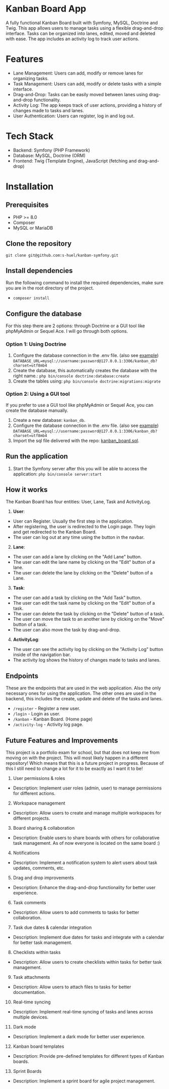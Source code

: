 # Kanban Board App
A fully functional Kanban Board built with Symfony, MySQL, Doctrine and Twig. 
This app allows users to manage tasks using a flexible drag-and-drop interface.
Tasks can be organized into lanes, edited, moved and deleted with ease. 
The app includes an activity log to track user actions.

# Features
- Lane Management: Users can add, modify or remove lanes for organizing tasks.
- Task Management: Users can add, modify or delete tasks with a simple interface.
- Drag-and-Drop: Tasks can be easily moved between lanes using drag-and-drop functionality.
- Activity Log: The app keeps track of user actions, providing a history of changes made to tasks and lanes.
- User Authentication: Users can register, log in and log out.

# Tech Stack
- Backend: Symfony (PHP Framework)
- Database: MySQL, Doctrine (ORM)
- Frontend: Twig (Template Engine), JavaScript (fetching and drag-and-drop)

# Installation

## Prerequisites
- PHP >= 8.0
- Composer
- MySQL or MariaDB

## Clone the repository
```git clone git@github.com:s-huel/kanban-symfony.git```

## Install dependencies
Run the following command to install the required dependencies, make sure you are in the root directory of the project.
- ```composer install```

## Configure the database
For this step there are 2 options: through Doctrine or a GUI tool like phpMyAdmin or Sequel Ace. 
I will go through both options.

### Option 1: Using Doctrine
1. Configure the database connection in the .env file. (also see [example](.env.example))
   ```DATABASE_URL=mysql://username:password@127.0.0.1:3306/kanban_db?charset=utf8mb4```
2. Create the database, this automatically creates the database with the right name.:
   ```php bin/console doctrine:database:create```
3. Create the tables using:
   ```php bin/console doctrine:migrations:migrate```


### Option 2: Using a GUI tool
If you prefer to use a GUI tool like phpMyAdmin or Sequel Ace, you can create the database manually.
1. Create a new database: ```kanban_db```.
2. Configure the database connection in the .env file. (also see [example](.env.example))
```DATABASE_URL=mysql://username:password@127.0.0.1:3306/kanban_db?charset=utf8mb4```
3. Import the sql file delivered with the repo: [kanban_board.sql](/public/db/kanban_db_2025-04-05.sql).

## Run the application
1. Start the Symfony server after this you will be able to access the application:
   ```php bin/console server:start```

## How it works
The Kanban Board has four entities: User, Lane, Task and ActivityLog.

1. **User**: 
  - User can Register. Usually the first step in the application.
  - After registering, the user is redirected to the Login page. They login and get redirected to the Kanban Board.
  - The user can log out at any time using the button in the navbar.
2. **Lane**: 
  - The user can add a lane by clicking on the "Add Lane" button.
  - The user can edit the lane name by clicking on the "Edit" button of a lane.
  - The user can delete the lane by clicking on the "Delete" button of a Lane.
3. **Task**: 
  - The user can add a task by clicking on the "Add Task" button.
  - The user can edit the task name by clicking on the "Edit" button of a task.
  - The user can delete the task by clicking on the "Delete" button of a task.
  - The user can move the task to an another lane by clicking on the "Move" button of a task.
  - The user can also move the task by drag-and-drop.
4. **ActivityLog**: 
  - The user can see the activity log by clicking on the "Activity Log" button inside of the navigation bar.
  - The activity log shows the history of changes made to tasks and lanes.

## Endpoints
These are the endpoints that are used in the web application. 
Also the only necessary ones for using the application.
The other ones are used in the backend, this includes the create, update and delete of the tasks and lanes.

- ```/register``` - Register a new user.
- ```/login``` - Login as user.
- ```/kanban``` - Kanban Board. (Home page)
- ```/activity-log``` - Activity log page.

## Future Features and Improvements
This project is a portfolio exam for school, but that does not keep me from moving on with the project.
This will most likely happen in a different repository! Which means that this is a future project in progress.
Because of this I still need to change a lot for it to be exactly as I want it to be!

1. User permissions & roles
 - Description: Implement user roles (admin, user) to manage permissions for different actions.
2. Workspace management
 - Description: Allow users to create and manage multiple workspaces for different projects.
3. Board sharing & collaboration
 - Description: Enable users to share boards with others for collaborative task management. As of now everyone is located on the same board :)
4. Notifications
 - Description: Implement a notification system to alert users about task updates, comments, etc.
5. Drag and drop improvements
 - Description: Enhance the drag-and-drop functionality for better user experience.
6. Task comments
 - Description: Allow users to add comments to tasks for better collaboration.
7. Task due dates & calendar integration
 - Description: Implement due dates for tasks and integrate with a calendar for better task management.
8. Checklists within tasks
 - Description: Allow users to create checklists within tasks for better task management.
9. Task attachments
 - Description: Allow users to attach files to tasks for better documentation.
10. Real-time syncing
 - Description: Implement real-time syncing of tasks and lanes across multiple devices.
11. Dark mode
 - Description: Implement a dark mode for better user experience.
12. Kanban board templates
 - Description: Provide pre-defined templates for different types of Kanban boards. 
13. Sprint Boards
 - Description: Implement a sprint board for agile project management.
